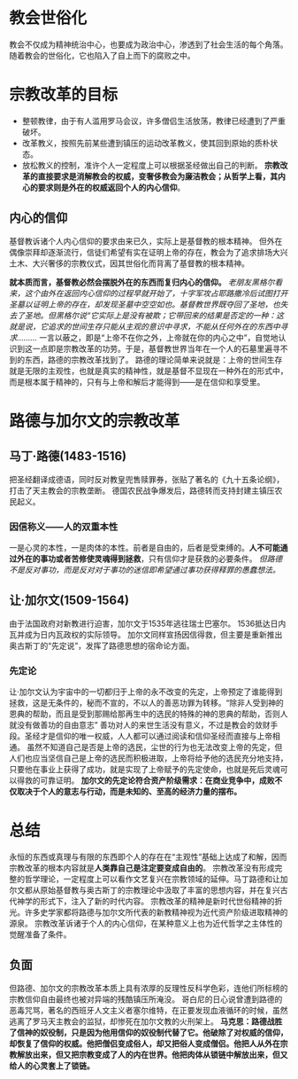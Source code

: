 # 教会世俗化
教会不仅成为精神统治中心，也要成为政治中心，渗透到了社会生活的每个角落。随着教会的世俗化，它也陷入了自上而下的腐败之中。
# 宗教改革的目标
- 整顿教律，由于有人滥用罗马会议，许多僧侣生活放荡，教律已经遭到了严重破坏。
- 改革教义，按照先前某些遭到镇压的运动改革教义，使其回到原始的质朴状态。
- 放松教义的控制，准许个人一定程度上可以根据圣经做出自己的判断。
**宗教改革的直接要求是消解教会的权威，变奢侈教会为廉洁教会；从哲学上看，其内心的要求则是外在的权威返回个人的内心信仰**。
## 内心的信仰
基督教诉诸个人内心信仰的要求由来已久，实际上是基督教的根本精神。
但外在偶像崇拜却逐渐流行，信徒们希望有实在证明上帝的存在，教会为了追求排场大兴土木、大兴奢侈的宗教仪式，因其世俗化而背离了基督教的根本精神。

**就本质而言，基督教必然会摆脱外在的东西而复归内心的信仰。**
*老朋友黑格尔看来，这个由外在返回内心信仰的过程早就开始了，十字军攻占耶路撒冷后试图打开圣墓以证明上帝的存在，却发现圣墓中空空如也。基督教世界既夺回了圣地，也失去了圣地。但黑格尔说“它实际上是没有被欺；它带回来的结果是否定的一种：这就是说，它追求的世间生存只能从主观的意识中寻求，不能从任何外在的东西中寻求.........*
一言以蔽之，即是“上帝不在你之外，上帝就在你的内心之中”，自觉地认识到这一点即是宗教改革的功劳。于是，基督教世界当年在一个人的石墓里遍寻不到的东西，路德的宗教改革找到了。
路德的理论简单来说就是：上帝的世间生存就是无限的主观性，也就是真实的精神性，就是基督不显现在一种外在的形式中，而是根本属于精神的，只有与上帝和解后才能得到——是在信仰和享受里。
# 路德与加尔文的宗教改革
## 马丁·路德(1483-1516)
把圣经翻译成德语，同时反对教皇兜售赎罪券，张贴了著名的《九十五条论纲》，打击了天主教会的宗教垄断。
德国农民战争爆发后，路德转而支持封建主镇压农民起义。
### 因信称义——人的双重本性
一是心灵的本性，一是肉体的本性。前者是自由的，后者是受束缚的。**人不可能通过外在的事功或者苦修使灵魂得到拯救**，只有信仰才是获救的必要条件。
*但路德不是反对事功，而是反对对于事功的迷信即希望通过事功获得释罪的愚蠢想法。*
## 让·加尔文(1509-1564)
由于法国政府对新教进行迫害，加尔文于1535年逃往瑞士巴塞尔。
1536抵达日内瓦并成为日内瓦政权的实际领导。
加尔文同样宣扬因信得救，但主要是重新推出奥古斯丁的“先定说”，发挥了路德思想的宿命论方面。
### 先定论
让·加尔文认为宇宙中的一切都归于上帝的永不改变的先定，上帝预定了谁能得到拯救，这是无条件的，秘而不宣的，不以人的善恶功罪为转移。“除非人受到神的恩典的帮助，而且是受到那赐给那再生中的选民的特殊的神的恩典的帮助，否则人就没有做善功的自由意志”
善功对人的来世生活没有意义，不过是教会的敛财手段。圣经才是信仰的唯一权威，人人都可以通过阅读和信仰圣经而直接与上帝相通。
虽然不知道自己是否是上帝的选民，尘世的行为也无法改变上帝的先定，但人们也应当坚信自己是上帝的选民而积极进取，上帝将给予他的选民充分地支持，只要他在事业上获得了成功，就是实现了上帝赋予的先定使命，也就是死后灵魂可以得救的可靠证明。
**加尔文的先定论符合资产阶级需求：在商业竞争中，成败不仅取决于个人的意志与行动，而是未知的、至高的经济力量的摆布。**
# 总结
永恒的东西或真理与有限的东西即个人的存在在“主观性”基础上达成了和解，因而宗教改革的根本内容就是**人类靠自己是注定要变成自由的**。
宗教改革没有形成完整的哲学理论，一定程度上可以看作文艺复兴在宗教领域的延伸。马丁路德和让加尔文都从原始基督教与奥古斯丁的宗教理论中汲取了丰富的思想内容，并在复兴古代神学的形式下，注入了新的时代内容。
宗教改革的精神是新时代世俗精神的折光。许多史学家都将路德与加尔文所代表的新教精神视为近代资产阶级进取精神的源泉。
宗教改革诉诸于个人的内心信仰，在某种意义上也为近代哲学之主体性的觉醒准备了条件。
## 负面
但路德、加尔文的宗教改革本质上具有浓厚的反理性反科学色彩，连他们所标榜的宗教信仰自由最终也被对异端的残酷镇压所淹没。
哥白尼的日心说曾遭到路德的恶毒咒骂，著名的西班牙人文主义者塞尔维特，在正要发现血液循环的时候，虽然逃离了罗马天主教会的监狱，却惨死在加尔文教的火刑架上。
**马克思：路德战胜了信神的奴役制，只是因为他用信仰的奴役制代替了它。他破除了对权威的信仰，却恢复了信仰的权威。他把僧侣变成俗人，却又把俗人变成僧侣。他把人从外在宗教解放出来，但又把宗教变成了人的内在世界。他把肉体从锁链中解放出来，但又给人的心灵套上了锁链。**

